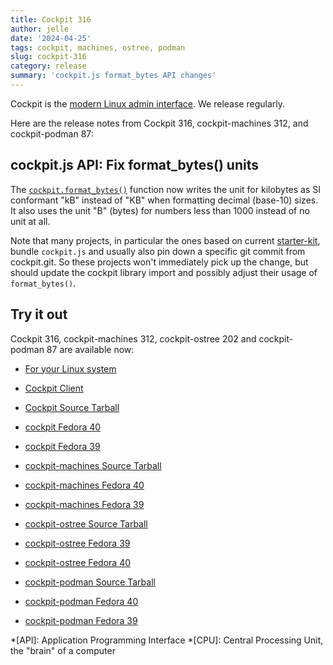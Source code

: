 ```yaml
---
title: Cockpit 316
author: jelle
date: '2024-04-25'
tags: cockpit, machines, ostree, podman
slug: cockpit-316
category: release
summary: 'cockpit.js format_bytes API changes'
---
```


Cockpit is the [modern Linux admin interface](https://cockpit-project.org/).
We release regularly.

Here are the release notes from Cockpit 316, cockpit-machines 312, and cockpit-podman 87:


## cockpit.js API: Fix format_bytes() units

The [`cockpit.format_bytes()`](https://cockpit-project.org/guide/latest/cockpit-util.html#cockpit-format-bytes) function now writes the unit for kilobytes as SI conformant "kB" instead of "KB" when formatting decimal (base-10) sizes. It also uses the unit "B" (bytes) for numbers less than 1000 instead of no unit at all.

Note that many projects, in particular the ones based on current [starter-kit](https://github.com/cockpit-project/starter-kit), bundle `cockpit.js` and usually also pin down a specific git commit from cockpit.git. So these projects won't immediately pick up the change, but should update the cockpit library import and possibly adjust their usage of `format_bytes()`.

## Try it out

Cockpit 316, cockpit-machines 312, cockpit-ostree 202 and cockpit-podman 87 are available now:

* [For your Linux system](https://cockpit-project.org/running.html)
* [Cockpit Client](https://flathub.org/apps/details/org.cockpit_project.CockpitClient)

* [Cockpit Source Tarball](https://github.com/cockpit-project/cockpit/releases/tag/316)
* [cockpit Fedora 40](https://bodhi.fedoraproject.org/updates/FEDORA-2024-bc42ae090a)
* [cockpit Fedora 39](https://bodhi.fedoraproject.org/updates/FEDORA-2024-c61ce9706d)
* [cockpit-machines Source Tarball](https://github.com/cockpit-project/cockpit-machines/releases/tag/312)
* [cockpit-machines Fedora 40](https://bodhi.fedoraproject.org/updates/FEDORA-2024-2326dec3de)
* [cockpit-machines Fedora 39](https://bodhi.fedoraproject.org/updates/FEDORA-2024-700df9e0b4)
* [cockpit-ostree Source Tarball](https://github.com/cockpit-project/cockpit-ostree/releases/tag/202)
* [cockpit-ostree Fedora 39](https://bodhi.fedoraproject.org/updates/FEDORA-2024-e8e706ec17)
* [cockpit-ostree Fedora 40](https://bodhi.fedoraproject.org/updates/FEDORA-2024-40beb7bdae)
* [cockpit-podman Source Tarball](https://github.com/cockpit-project/cockpit-podman/releases/tag/87)
* [cockpit-podman Fedora 40](https://bodhi.fedoraproject.org/updates/FEDORA-2024-bba9077d43)
* [cockpit-podman Fedora 39](https://bodhi.fedoraproject.org/updates/FEDORA-2024-17dc45708b)


*[API]: Application Programming Interface
*[CPU]: Central Processing Unit, the "brain" of a computer
